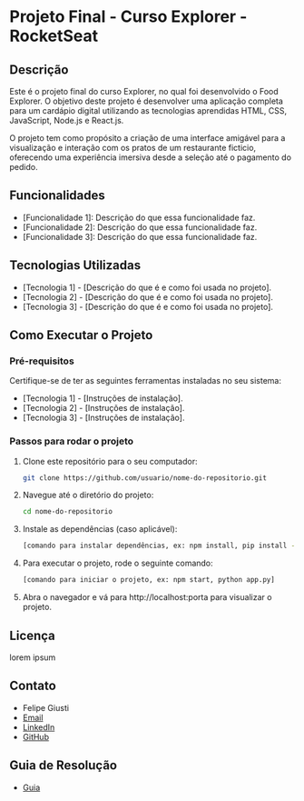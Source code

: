 # Projeto Final - Curso Explorer - RocketSeat

## Descrição

Este é o projeto final do curso Explorer, no qual foi desenvolvido o Food Explorer. O objetivo deste projeto é desenvolver uma aplicação completa para um cardápio digital utilizando as tecnologias aprendidas HTML, CSS, JavaScript, Node.js e React.js.

O projeto tem como propósito a criação de uma interface amigável para a visualização e interação com os pratos de um restaurante ficticio, oferecendo uma experiência imersiva desde a seleção até o pagamento do pedido.

## Funcionalidades

- [Funcionalidade 1]: Descrição do que essa funcionalidade faz.
- [Funcionalidade 2]: Descrição do que essa funcionalidade faz.
- [Funcionalidade 3]: Descrição do que essa funcionalidade faz.

## Tecnologias Utilizadas

- [Tecnologia 1] - [Descrição do que é e como foi usada no projeto].
- [Tecnologia 2] - [Descrição do que é e como foi usada no projeto].
- [Tecnologia 3] - [Descrição do que é e como foi usada no projeto].

## Como Executar o Projeto

### Pré-requisitos

Certifique-se de ter as seguintes ferramentas instaladas no seu sistema:

- [Tecnologia 1] - [Instruções de instalação].
- [Tecnologia 2] - [Instruções de instalação].
- [Tecnologia 3] - [Instruções de instalação].

### Passos para rodar o projeto

1. Clone este repositório para o seu computador:

   ```bash
   git clone https://github.com/usuario/nome-do-repositorio.git
   ```
2. Navegue até o diretório do projeto:
    ```bash
    cd nome-do-repositorio
    ```

3. Instale as dependências (caso aplicável):
    ```bash
    [comando para instalar dependências, ex: npm install, pip install -r requirements.txt]
    ```

4. Para executar o projeto, rode o seguinte comando:
    ```bash
    [comando para iniciar o projeto, ex: npm start, python app.py]
    ```

5. Abra o navegador e vá para http://localhost:porta para visualizar o projeto.

## Licença
lorem ipsum
## Contato
 - Felipe Giusti
 - [Email](felipeegiusti@gmail.com)
 - [LinkedIn](in/felipegiusti2806)
 - [GitHub](https://github.com/felipegiusti)

## Guia de Resolução
 - [Guia](https://app.rocketseat.com.br/explorer/final-challenge)
